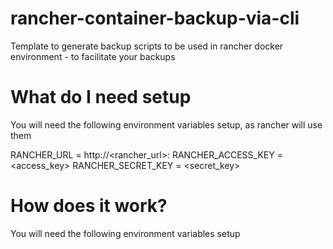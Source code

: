 # rancher-container-backup-via-cli
Template to generate backup scripts to be used in rancher docker environment - to facilitate your backups

# What do I need setup
You will need the following environment variables setup, as rancher will use them

RANCHER_URL = http://<rancher_url>:<port>
RANCHER_ACCESS_KEY = <access_key>
RANCHER_SECRET_KEY = <secret_key>

# How does it work?
You will need the following environment variables setup
